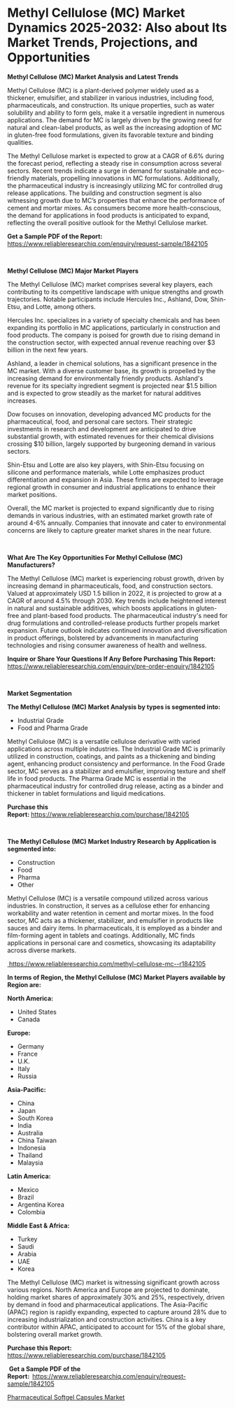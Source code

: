 <p><h1>Methyl Cellulose (MC) Market Dynamics 2025-2032: Also about Its Market Trends, Projections, and Opportunities</h1></p><p><strong>Methyl Cellulose (MC) Market Analysis and Latest Trends</strong></p>
<p><p>Methyl Cellulose (MC) is a plant-derived polymer widely used as a thickener, emulsifier, and stabilizer in various industries, including food, pharmaceuticals, and construction. Its unique properties, such as water solubility and ability to form gels, make it a versatile ingredient in numerous applications. The demand for MC is largely driven by the growing need for natural and clean-label products, as well as the increasing adoption of MC in gluten-free food formulations, given its favorable texture and binding qualities.</p><p>The Methyl Cellulose market is expected to grow at a CAGR of 6.6% during the forecast period, reflecting a steady rise in consumption across several sectors. Recent trends indicate a surge in demand for sustainable and eco-friendly materials, propelling innovations in MC formulations. Additionally, the pharmaceutical industry is increasingly utilizing MC for controlled drug release applications. The building and construction segment is also witnessing growth due to MC’s properties that enhance the performance of cement and mortar mixes. As consumers become more health-conscious, the demand for applications in food products is anticipated to expand, reflecting the overall positive outlook for the Methyl Cellulose market.</p></p>
<p><strong>Get a Sample PDF of the Report:&nbsp;</strong> <a href="https://www.reliableresearchiq.com/enquiry/request-sample/1842105?utm_campaign=3350&utm_medium=2&utm_source=Github&utm_content=ia&utm_term=26032025&utm_id=methyl-cellulose-mc">https://www.reliableresearchiq.com/enquiry/request-sample/1842105</a></p>
<p>&nbsp;</p>
<p><strong>Methyl Cellulose (MC) Major Market Players</strong></p>
<p><p>The Methyl Cellulose (MC) market comprises several key players, each contributing to its competitive landscape with unique strengths and growth trajectories. Notable participants include Hercules Inc., Ashland, Dow, Shin-Etsu, and Lotte, among others.</p><p>Hercules Inc. specializes in a variety of specialty chemicals and has been expanding its portfolio in MC applications, particularly in construction and food products. The company is poised for growth due to rising demand in the construction sector, with expected annual revenue reaching over $3 billion in the next few years.</p><p>Ashland, a leader in chemical solutions, has a significant presence in the MC market. With a diverse customer base, its growth is propelled by the increasing demand for environmentally friendly products. Ashland's revenue for its specialty ingredient segment is projected near $1.5 billion and is expected to grow steadily as the market for natural additives increases.</p><p>Dow focuses on innovation, developing advanced MC products for the pharmaceutical, food, and personal care sectors. Their strategic investments in research and development are anticipated to drive substantial growth, with estimated revenues for their chemical divisions crossing $10 billion, largely supported by burgeoning demand in various sectors.</p><p>Shin-Etsu and Lotte are also key players, with Shin-Etsu focusing on silicone and performance materials, while Lotte emphasizes product differentiation and expansion in Asia. These firms are expected to leverage regional growth in consumer and industrial applications to enhance their market positions.</p><p>Overall, the MC market is projected to expand significantly due to rising demands in various industries, with an estimated market growth rate of around 4-6% annually. Companies that innovate and cater to environmental concerns are likely to capture greater market shares in the near future.</p></p>
<p>&nbsp;</p>
<p><strong>What Are The Key Opportunities For Methyl Cellulose (MC) Manufacturers?</strong></p>
<p><p>The Methyl Cellulose (MC) market is experiencing robust growth, driven by increasing demand in pharmaceuticals, food, and construction sectors. Valued at approximately USD 1.5 billion in 2022, it is projected to grow at a CAGR of around 4.5% through 2030. Key trends include heightened interest in natural and sustainable additives, which boosts applications in gluten-free and plant-based food products. The pharmaceutical industry's need for drug formulations and controlled-release products further propels market expansion. Future outlook indicates continued innovation and diversification in product offerings, bolstered by advancements in manufacturing technologies and rising consumer awareness of health and wellness.</p></p>
<p><strong>Inquire or Share Your Questions If Any Before Purchasing This Report:</strong> <a href="https://www.reliableresearchiq.com/enquiry/pre-order-enquiry/1842105?utm_campaign=3350&utm_medium=2&utm_source=Github&utm_content=ia&utm_term=26032025&utm_id=methyl-cellulose-mc">https://www.reliableresearchiq.com/enquiry/pre-order-enquiry/1842105</a></p>
<p>&nbsp;</p>
<p><strong>Market Segmentation</strong></p>
<p><strong>The Methyl Cellulose (MC) Market Analysis by types is segmented into:</strong></p>
<p><ul><li>Industrial Grade</li><li>Food and Pharma Grade</li></ul></p>
<p><p>Methyl Cellulose (MC) is a versatile cellulose derivative with varied applications across multiple industries. The Industrial Grade MC is primarily utilized in construction, coatings, and paints as a thickening and binding agent, enhancing product consistency and performance. In the Food Grade sector, MC serves as a stabilizer and emulsifier, improving texture and shelf life in food products. The Pharma Grade MC is essential in the pharmaceutical industry for controlled drug release, acting as a binder and thickener in tablet formulations and liquid medications.</p></p>
<p><strong>Purchase this Report:&nbsp;</strong><a href="https://www.reliableresearchiq.com/purchase/1842105?utm_campaign=3350&utm_medium=2&utm_source=Github&utm_content=ia&utm_term=26032025&utm_id=methyl-cellulose-mc">https://www.reliableresearchiq.com/purchase/1842105</a></p>
<p>&nbsp;</p>
<p><strong>The Methyl Cellulose (MC) Market Industry Research by Application is segmented into:</strong></p>
<p><ul><li>Construction</li><li>Food</li><li>Pharma</li><li>Other</li></ul></p>
<p><p>Methyl Cellulose (MC) is a versatile compound utilized across various industries. In construction, it serves as a cellulose ether for enhancing workability and water retention in cement and mortar mixes. In the food sector, MC acts as a thickener, stabilizer, and emulsifier in products like sauces and dairy items. In pharmaceuticals, it is employed as a binder and film-forming agent in tablets and coatings. Additionally, MC finds applications in personal care and cosmetics, showcasing its adaptability across diverse markets.</p></p>
<p><a href="https://www.reliableresearchiq.com/methyl-cellulose-mc--r1842105?utm_campaign=3350&utm_medium=2&utm_source=Github&utm_content=ia&utm_term=26032025&utm_id=methyl-cellulose-mc">&nbsp;https://www.reliableresearchiq.com/methyl-cellulose-mc--r1842105</a></p>
<p><strong>In terms of Region, the Methyl Cellulose (MC) Market Players available by Region are:</strong></p>
<p>
    <p> <strong> North America: </strong>
        <ul>
            <li>United States</li>
            <li>Canada</li>
        </ul>
        </p> 
    <p> <strong> Europe: </strong>
        <ul>
            <li>Germany</li>
            <li>France</li>
            <li>U.K.</li>
            <li>Italy</li>
            <li>Russia</li>
        </ul>
        </p> 
    <p> <strong> Asia-Pacific: </strong>
        <ul>
            <li>China</li>
            <li>Japan</li>
            <li>South Korea</li>
            <li>India</li>
            <li>Australia</li>
            <li>China Taiwan</li>
            <li>Indonesia</li>
            <li>Thailand</li>
            <li>Malaysia</li>
        </ul>
        </p> 
    <p> <strong> Latin America: </strong>
        <ul>
            <li>Mexico</li>
            <li>Brazil</li>
            <li>Argentina Korea</li>
            <li>Colombia</li>
        </ul>
        </p> 
    <p> <strong> Middle East & Africa: </strong>
        <ul>
            <li>Turkey</li>
            <li>Saudi</li>
            <li>Arabia</li>
            <li>UAE</li>
            <li>Korea</li>
        </ul>
    </p>
    </p>
<p><p>The Methyl Cellulose (MC) market is witnessing significant growth across various regions. North America and Europe are projected to dominate, holding market shares of approximately 30% and 25%, respectively, driven by demand in food and pharmaceutical applications. The Asia-Pacific (APAC) region is rapidly expanding, expected to capture around 28% due to increasing industrialization and construction activities. China is a key contributor within APAC, anticipated to account for 15% of the global share, bolstering overall market growth.</p></p>
<p><strong>Purchase this Report: </strong><a href="https://www.reliableresearchiq.com/purchase/1842105?utm_campaign=3350&utm_medium=2&utm_source=Github&utm_content=ia&utm_term=26032025&utm_id=methyl-cellulose-mc">https://www.reliableresearchiq.com/purchase/1842105</a></p>
<p>&nbsp;<strong>Get a Sample PDF of the Report:&nbsp;&nbsp;</strong><a href="https://www.reliableresearchiq.com/enquiry/request-sample/1842105?utm_campaign=3350&utm_medium=2&utm_source=Github&utm_content=ia&utm_term=26032025&utm_id=methyl-cellulose-mc">https://www.reliableresearchiq.com/enquiry/request-sample/1842105</a></p>
<p><strong></strong></p>
<p><p><a href="https://github.com/sharphadan/Market-Research-Report-List-1/blob/main/pharmaceutical-softgel-capsules-market.md?utm_campaign=3350&utm_medium=2&utm_source=Github&utm_content=ia&utm_term=26032025&utm_id=methyl-cellulose-mc">Pharmaceutical Softgel Capsules Market</a></p></p>